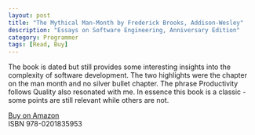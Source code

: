 ```yaml
---
layout: post
title: "The Mythical Man-Month by Frederick Brooks, Addison-Wesley"
description: "Essays on Software Engineering, Anniversary Edition"
category: Programmer
tags: [Read, Buy]
---
```

The book is dated but still provides some interesting insights into the complexity of software development. The two highlights were the chapter on the man month and no silver bullet chapter. The phrase Productivity follows Quality also resonated with me. In essence this book is a classic - some points are still relevant while others are not.

[Buy on Amazon](http://www.amazon.com/The-Mythical-Man-Month-Engineering-Anniversary/dp/0201835959)  
ISBN 978-0201835953

